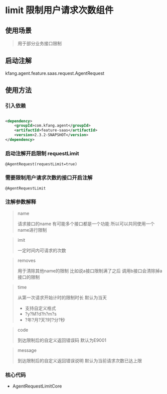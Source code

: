 # limit 限制用户请求次数组件
## 使用场景
>
> 用于部分业务接口限制
>
> 
## 启动注解
kfang.agent.feature.saas.request.AgentRequest


## 使用方法

### 引入依赖

```xml

<dependency>
    <groupId>com.kfang.agent</groupId>
    <artifactId>feature-saas</artifactId>
    <version>2.3.2-SNAPSHOT</version>
</dependency>
```

### 启动注解开启限制 requestLimit

`@AgentRequest(requestLimit=true)`

### 需要限制用户请求次数的接口开启注解
`@AgentRequestLimit`
### 注解参数解释
>name
> 
> 请求接口的name 有可能多个接口都是一个功能 所以可以共同使用一个name进行限制

> imit 
> 
>一定时间内可请求的次数


>removes  
> 
> 用于清除其他name的限制 比如说a接口限制满了之后 调用b接口会清除掉a接口的限制

>time    
> 
> 从第一次请求开始计时的限制时长 默认为当天
> - 支持自定义格式
> - ?y?M?d?h?m?s
> - ?年?月?天?时?分?秒

> code     
> 
> 到达限制后的自定义返回错误码   默认为E9001

>message  
> 
> 到达限制后的自定义返回错误说明 默认为当前请求次数已达上限
> 
### 核心代码

- AgentRequestLimitCore